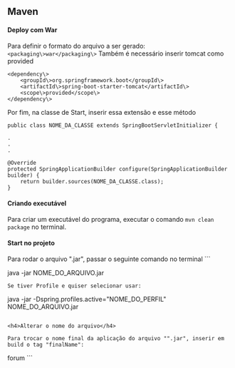 <h2>Maven</h2>

<h4>Deploy com War</h4>

Para definir o formato do arquivo a ser gerado:
`<packaging\>war</packaging\>`
Também é necessário inserir tomcat como provided
```
<dependency\>  
    <groupId\>org.springframework.boot</groupId\>  
    <artifactId\>spring-boot-starter-tomcat</artifactId\>  
    <scope\>provided</scope\>  
</dependency\>
```
Por fim, na classe de Start, inserir essa extensão e esse método
```
public class NOME_DA_CLASSE extends SpringBootServletInitializer {

.
.
.

@Override  
protected SpringApplicationBuilder configure(SpringApplicationBuilder builder) {  
    return builder.sources(NOME_DA_CLASSE.class);  
}
```
<h4>Criando executável</h4>

Para criar um executável do programa, executar o comando `mvn clean package` no terminal.

<h4>Start no projeto</h4>
Para rodar o arquivo ".jar", passar o seguinte comando no terminal
```

java -jar NOME_DO_ARQUIVO.jar 

```
Se tiver Profile e quiser selecionar usar: 
```

java -jar -Dspring.profiles.active="NOME_DO_PERFIL" NOME_DO_ARQUIVO.jar

```

<h4>Alterar o nome do arquivo</h4>

Para trocar o nome final da aplicação do arquivo "".jar", inserir em build o tag "finalName":
```
<build>  
    <finalName\>forum</finalName\>
</build>
```

